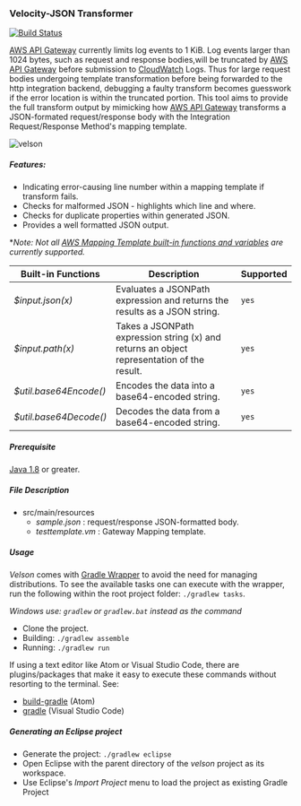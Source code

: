 ### Velocity-JSON Transformer
[![Build Status](https://travis-ci.org/drexler/velson.svg?branch=master)](https://travis-ci.org/drexler/velson.svg?branch=master)

[AWS API Gateway](https://aws.amazon.com/documentation/apigateway/) currently limits log events to 1 KiB. Log events larger than 1024 bytes,
such as request and response bodies,will be truncated by [AWS API Gateway](https://aws.amazon.com/documentation/apigateway/) before submission to [CloudWatch](https://aws.amazon.com/cloudwatch/) Logs. Thus for large request bodies undergoing template transformation before being forwarded
to the http integration backend, debugging a faulty transform becomes guesswork if the error location is within the truncated portion. This tool
aims to provide the full transform output by mimicking how [AWS API Gateway](https://aws.amazon.com/documentation/apigateway/) transforms a JSON-formated request/response body with the Integration Request/Response Method's mapping template.

![velson](https://user-images.githubusercontent.com/1205434/30297765-e5e95418-9716-11e7-89f7-78fb3f392071.gif)

##### Features:
* Indicating error-causing line number within a mapping template if transform fails.
* Checks for malformed JSON - highlights which line and where.
* Checks for duplicate properties within generated JSON.
* Provides a well formatted JSON output.

**Note: Not all [AWS Mapping Template built-in functions and variables](http://docs.aws.amazon.com/apigateway/latest/developerguide/api-gateway-mapping-template-reference.html) are currently supported.*

Built-in Functions | Description | Supported |
--- | --- |--- |
*$input.json(x)* | Evaluates a JSONPath expression and returns the results as a JSON string. |`yes`
*$input.path(x)* | Takes a JSONPath expression string (x) and returns an object representation of the result. |`yes`
*$util.base64Encode()* | Encodes the data into a base64-encoded string. |`yes`
*$util.base64Decode()* | Decodes the data from a base64-encoded string. |`yes`




##### Prerequisite
[Java 1.8](http://www.oracle.com/technetwork/java/javase/downloads/index.html) or greater.

##### File Description
* src/main/resources
  * *sample.json* : request/response JSON-formatted body.
  * *testtemplate.vm* : Gateway Mapping template.

##### Usage
*Velson* comes with [Gradle Wrapper](https://docs.gradle.org/3.5/userguide/gradle_wrapper.html) to avoid the need for managing distributions. To see the available tasks one can execute with the wrapper, run the following within the root project folder: `./gradlew tasks`.

*Windows use: `gradlew` or `gradlew.bat` instead as the command*
- Clone the project.
- Building: `./gradlew assemble`
- Running: `./gradlew run`

If using a text editor like Atom or Visual Studio Code, there are plugins/packages that make it easy to execute these commands without resorting to
the terminal. See:

* [build-gradle](https://atom.io/packages/build-gradle) (Atom)
* [gradle](https://marketplace.visualstudio.com/items?itemName=cazzar09.Gradle) (Visual Studio Code)

##### Generating an Eclipse project
* Generate the project: `./gradlew eclipse`
* Open Eclipse with the parent directory of the *velson* project as its workspace.
* Use Eclipse's *Import Project* menu to load the project as existing Gradle Project
